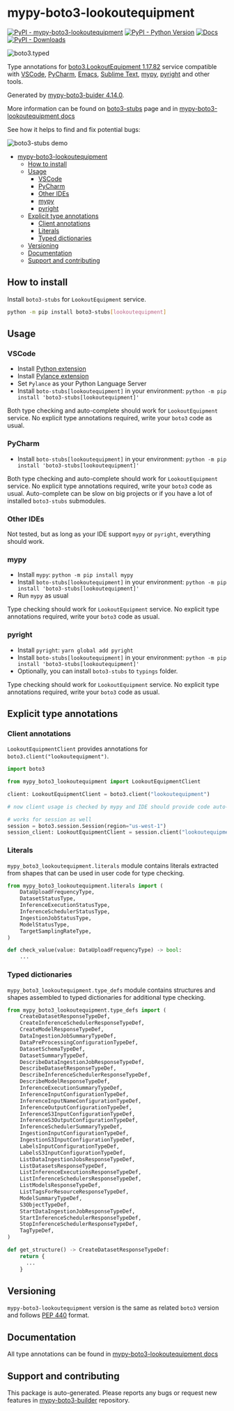 # mypy-boto3-lookoutequipment<a id="mypy-boto3-lookoutequipment"></a>

[![PyPI - mypy-boto3-lookoutequipment](https://img.shields.io/pypi/v/mypy-boto3-lookoutequipment.svg?color=blue)](https://pypi.org/project/mypy-boto3-lookoutequipment)
[![PyPI - Python Version](https://img.shields.io/pypi/pyversions/mypy-boto3-lookoutequipment.svg?color=blue)](https://pypi.org/project/mypy-boto3-lookoutequipment)
[![Docs](https://img.shields.io/readthedocs/mypy-boto3-builder.svg?color=blue)](https://mypy-boto3-builder.readthedocs.io/)
[![PyPI - Downloads](https://img.shields.io/pypi/dw/mypy-boto3-lookoutequipment?color=blue)](https://pypistats.org/packages/mypy-boto3-lookoutequipment)

![boto3.typed](https://github.com/vemel/mypy_boto3_builder/raw/master/logo.png)

Type annotations for
[boto3.LookoutEquipment 1.17.82](https://boto3.amazonaws.com/v1/documentation/api/1.17.82/reference/services/lookoutequipment.html#LookoutEquipment)
service compatible with [VSCode](https://code.visualstudio.com/),
[PyCharm](https://www.jetbrains.com/pycharm/),
[Emacs](https://www.gnu.org/software/emacs/),
[Sublime Text](https://www.sublimetext.com/),
[mypy](https://github.com/python/mypy),
[pyright](https://github.com/microsoft/pyright) and other tools.

Generated by
[mypy-boto3-buider 4.14.0](https://github.com/vemel/mypy_boto3_builder).

More information can be found on
[boto3-stubs](https://pypi.org/project/boto3-stubs/) page and in
[mypy-boto3-lookoutequipment docs](https://vemel.github.io/boto3_stubs_docs/mypy_boto3_lookoutequipment/)

See how it helps to find and fix potential bugs:

![boto3-stubs demo](https://github.com/vemel/mypy_boto3_builder/raw/master/demo.gif)

- [mypy-boto3-lookoutequipment](#mypy-boto3-lookoutequipment)
  - [How to install](#how-to-install)
  - [Usage](#usage)
    - [VSCode](#vscode)
    - [PyCharm](#pycharm)
    - [Other IDEs](#other-ides)
    - [mypy](#mypy)
    - [pyright](#pyright)
  - [Explicit type annotations](#explicit-type-annotations)
    - [Client annotations](#client-annotations)
    - [Literals](#literals)
    - [Typed dictionaries](#typed-dictionaries)
  - [Versioning](#versioning)
  - [Documentation](#documentation)
  - [Support and contributing](#support-and-contributing)

## How to install<a id="how-to-install"></a>

Install `boto3-stubs` for `LookoutEquipment` service.

```bash
python -m pip install boto3-stubs[lookoutequipment]
```

## Usage<a id="usage"></a>

### VSCode<a id="vscode"></a>

- Install
  [Python extension](https://marketplace.visualstudio.com/items?itemName=ms-python.python)
- Install
  [Pylance extension](https://marketplace.visualstudio.com/items?itemName=ms-python.vscode-pylance)
- Set `Pylance` as your Python Language Server
- Install `boto-stubs[lookoutequipment]` in your environment:
  `python -m pip install 'boto3-stubs[lookoutequipment]'`

Both type checking and auto-complete should work for `LookoutEquipment`
service. No explicit type annotations required, write your `boto3` code as
usual.

### PyCharm<a id="pycharm"></a>

- Install `boto-stubs[lookoutequipment]` in your environment:
  `python -m pip install 'boto3-stubs[lookoutequipment]'`

Both type checking and auto-complete should work for `LookoutEquipment`
service. No explicit type annotations required, write your `boto3` code as
usual. Auto-complete can be slow on big projects or if you have a lot of
installed `boto3-stubs` submodules.

### Other IDEs<a id="other-ides"></a>

Not tested, but as long as your IDE support `mypy` or `pyright`, everything
should work.

### mypy<a id="mypy"></a>

- Install `mypy`: `python -m pip install mypy`
- Install `boto-stubs[lookoutequipment]` in your environment:
  `python -m pip install 'boto3-stubs[lookoutequipment]'`
- Run `mypy` as usual

Type checking should work for `LookoutEquipment` service. No explicit type
annotations required, write your `boto3` code as usual.

### pyright<a id="pyright"></a>

- Install `pyright`: `yarn global add pyright`
- Install `boto-stubs[lookoutequipment]` in your environment:
  `python -m pip install 'boto3-stubs[lookoutequipment]'`
- Optionally, you can install `boto3-stubs` to `typings` folder.

Type checking should work for `LookoutEquipment` service. No explicit type
annotations required, write your `boto3` code as usual.

## Explicit type annotations<a id="explicit-type-annotations"></a>

### Client annotations<a id="client-annotations"></a>

`LookoutEquipmentClient` provides annotations for
`boto3.client("lookoutequipment")`.

```python
import boto3

from mypy_boto3_lookoutequipment import LookoutEquipmentClient

client: LookoutEquipmentClient = boto3.client("lookoutequipment")

# now client usage is checked by mypy and IDE should provide code auto-complete

# works for session as well
session = boto3.session.Session(region="us-west-1")
session_client: LookoutEquipmentClient = session.client("lookoutequipment")
```

### Literals<a id="literals"></a>

`mypy_boto3_lookoutequipment.literals` module contains literals extracted from
shapes that can be used in user code for type checking.

```python
from mypy_boto3_lookoutequipment.literals import (
    DataUploadFrequencyType,
    DatasetStatusType,
    InferenceExecutionStatusType,
    InferenceSchedulerStatusType,
    IngestionJobStatusType,
    ModelStatusType,
    TargetSamplingRateType,
)

def check_value(value: DataUploadFrequencyType) -> bool:
    ...
```

### Typed dictionaries<a id="typed-dictionaries"></a>

`mypy_boto3_lookoutequipment.type_defs` module contains structures and shapes
assembled to typed dictionaries for additional type checking.

```python
from mypy_boto3_lookoutequipment.type_defs import (
    CreateDatasetResponseTypeDef,
    CreateInferenceSchedulerResponseTypeDef,
    CreateModelResponseTypeDef,
    DataIngestionJobSummaryTypeDef,
    DataPreProcessingConfigurationTypeDef,
    DatasetSchemaTypeDef,
    DatasetSummaryTypeDef,
    DescribeDataIngestionJobResponseTypeDef,
    DescribeDatasetResponseTypeDef,
    DescribeInferenceSchedulerResponseTypeDef,
    DescribeModelResponseTypeDef,
    InferenceExecutionSummaryTypeDef,
    InferenceInputConfigurationTypeDef,
    InferenceInputNameConfigurationTypeDef,
    InferenceOutputConfigurationTypeDef,
    InferenceS3InputConfigurationTypeDef,
    InferenceS3OutputConfigurationTypeDef,
    InferenceSchedulerSummaryTypeDef,
    IngestionInputConfigurationTypeDef,
    IngestionS3InputConfigurationTypeDef,
    LabelsInputConfigurationTypeDef,
    LabelsS3InputConfigurationTypeDef,
    ListDataIngestionJobsResponseTypeDef,
    ListDatasetsResponseTypeDef,
    ListInferenceExecutionsResponseTypeDef,
    ListInferenceSchedulersResponseTypeDef,
    ListModelsResponseTypeDef,
    ListTagsForResourceResponseTypeDef,
    ModelSummaryTypeDef,
    S3ObjectTypeDef,
    StartDataIngestionJobResponseTypeDef,
    StartInferenceSchedulerResponseTypeDef,
    StopInferenceSchedulerResponseTypeDef,
    TagTypeDef,
)

def get_structure() -> CreateDatasetResponseTypeDef:
    return {
      ...
    }
```

## Versioning<a id="versioning"></a>

`mypy-boto3-lookoutequipment` version is the same as related `boto3` version
and follows [PEP 440](https://www.python.org/dev/peps/pep-0440/) format.

## Documentation<a id="documentation"></a>

All type annotations can be found in
[mypy-boto3-lookoutequipment docs](https://vemel.github.io/boto3_stubs_docs/mypy_boto3_lookoutequipment/)

## Support and contributing<a id="support-and-contributing"></a>

This package is auto-generated. Please reports any bugs or request new features
in [mypy-boto3-builder](https://github.com/vemel/mypy_boto3_builder/issues/)
repository.

